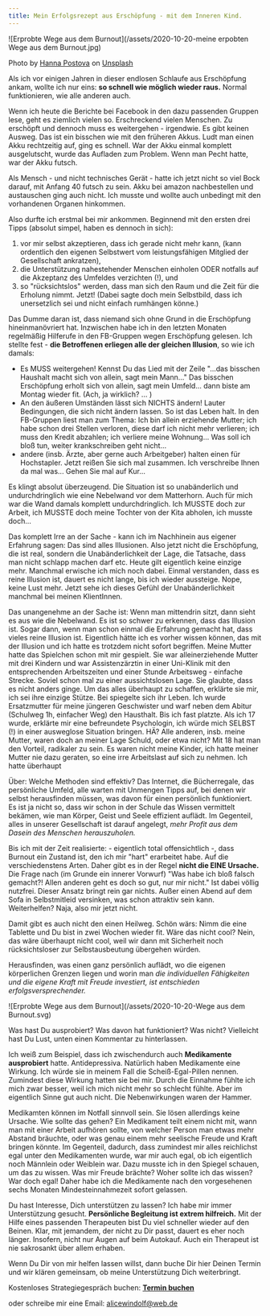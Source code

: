 ```yaml
---
title: Mein Erfolgsrezept aus Erschöpfung - mit dem Inneren Kind.
---
```

![Erprobte Wege aus dem Burnout](/assets/2020-10-20-meine erpobten Wege aus dem Burnout.jpg)

<span>Photo by <a href="https://unsplash.com/@annapostovaya?utm_source=unsplash&amp;utm_medium=referral&amp;utm_content=creditCopyText">Hanna Postova</a> on <a href="https://unsplash.com/s/photos/burnout?utm_source=unsplash&amp;utm_medium=referral&amp;utm_content=creditCopyText">Unsplash</a></span>

Als ich vor einigen Jahren in dieser endlosen Schlaufe aus Erschöpfung ankam, wollte ich nur eins: **so schnell wie möglich wieder raus.** Normal funktionieren, wie alle anderen auch. 

Wenn ich heute die Berichte bei Facebook in den dazu passenden Gruppen lese, geht es ziemlich vielen so. Erschreckend vielen Menschen. Zu erschöpft und dennoch muss es weitergehen - irgendwie. Es gibt keinen Ausweg. Das ist ein bisschen wie mit den früheren Akkus. Ludt man einen Akku rechtzeitig auf, ging es schnell. War der Akku einmal komplett ausgelutscht, wurde das Aufladen zum Problem. Wenn man Pecht hatte, war der Akku futsch.  

Als Mensch - und nicht technisches Gerät - hatte ich jetzt nicht so viel Bock darauf, mit Anfang 40 futsch zu sein. Akku bei amazon nachbestellen und austauschen ging auch nicht. Ich musste und wollte auch unbedingt mit den vorhandenen Organen hinkommen. 

Also durfte ich erstmal bei mir ankommen. 
Beginnend mit den ersten drei Tipps (absolut simpel, haben es dennoch in sich): 
1. vor mir selbst akzeptieren, dass ich gerade nicht mehr kann, (kann ordentlich den eigenen Selbstwert vom leistungsfähigen Mitglied der Gesellschaft ankratzen),
2. die Unterstützung nahestehender Menschen einholen ODER notfalls auf die Akzeptanz des Umfeldes verzichten (!), und 
3. so "rücksichtslos" werden, dass man sich den Raum und die Zeit für die Erholung nimmt. Jetzt! (Dabei sagte doch mein Selbstbild, dass ich unersetzlich sei und nicht einfach rumhängen könne.)

Das Dumme daran ist, dass niemand sich ohne Grund in die Erschöpfung hineinmanövriert hat. Inzwischen habe ich in den letzten Monaten regelmäßig Hilferufe in den FB-Gruppen wegen Erschöpfung gelesen. Ich stellte fest - **die Betroffenen erliegen alle der gleichen Illusion**, so wie ich damals: 
- Es MUSS weitergehen! Kennst Du das Lied mit der Zeile "...das bisschen Haushalt macht sich von allein, sagt mein Mann..." Das bisschen Erschöpfung erholt sich von allein, sagt mein Umfeld... dann biste am Montag wieder fit. (Ach, ja wirklich? ... )  
- An den äußeren Umständen lässt sich NICHTS ändern! Lauter Bedingungen, die sich nicht ändern lassen. So ist das Leben halt. In den FB-Gruppen liest man zum Thema: Ich bin allein erziehende Mutter; ich habe schon drei Stellen verloren, diese darf ich nicht mehr verlieren; ich muss den Kredit abzahlen; ich verliere meine Wohnung... Was soll ich bloß tun, weiter krankschreiben geht nicht...
- andere (insb. Ärzte, aber gerne auch Arbeitgeber) halten einen für Hochstapler. Jetzt reißen Sie sich mal zusammen. Ich verschreibe Ihnen da mal was... Gehen Sie mal auf Kur...

Es klingt absolut überzeugend. Die Situation ist so unabänderlich und undurchdringlich wie eine Nebelwand vor dem Matterhorn. Auch für mich war die Wand damals komplett undurchdringlich. Ich MUSSTE doch zur Arbeit, ich MUSSTE doch meine Tochter von der Kita abholen, ich musste doch...

Das komplett Irre an der Sache - kann ich im Nachhinein aus eigener Erfahrung sagen: Das sind alles Illusionen. Also jetzt nicht die Erschöpfung, die ist real, sondern die Unabänderlichkeit der Lage, die Tatsache, dass man nicht schlapp machen darf etc. Heute gilt eigentlich keine einzige mehr. Manchmal erwische ich mich noch dabei. Einmal verstanden, dass es reine Illusion ist, dauert es nicht lange, bis ich wieder aussteige. Nope, keine Lust mehr. Jetzt sehe ich dieses Gefühl der Unabänderlichkeit manchmal bei meinen KlientInnen. 

Das unangenehme an der Sache ist: Wenn man mittendrin sitzt, dann sieht es aus wie die Nebelwand. Es ist so schwer zu erkennen, dass das Illusion ist. Sogar dann, wenn man schon einmal die Erfahrung gemacht hat, dass vieles reine Illusion ist. Eigentlich hätte ich es vorher  wissen können, das mit der Illusion und ich hatte es trotzdem nicht sofort begriffen. Meine Mutter hatte das Spielchen schon mit mir gespielt. Sie war alleinerziehende Mutter mit drei Kindern und war Assistenzärztin in einer Uni-Klinik mit den entsprechenden Arbeitszeiten und einer Stunde Arbeitsweg - einfache Strecke. Soviel schon mal zu einer aussichtslosen Lage. Sie glaubte, dass es nicht anders ginge. Um das alles überhaupt zu schaffen, erklärte sie mir, ich sei ihre einzige Stütze. Bei spiegelte sich ihr Leben. Ich wurde Ersatzmutter für meine jüngeren Geschwister und warf neben dem Abitur (Schulweg 1h, einfacher Weg) den Hausthalt. Bis ich fast platzte. Als ich 17 wurde, erklärte mir eine befreundete Psychologin, ich würde mich SELBST (!) in einer ausweglose Situation bringen. HÄ? Alle anderen, insb. meine Mutter, waren doch an meiner Lage Schuld, oder etwa nicht? Mit 18 hat man den Vorteil, radikaler zu sein. Es waren nicht meine Kinder, ich hatte meiner Mutter nie dazu geraten, so eine irre Arbeitslast auf sich zu nehmen. Ich hatte überhaupt

Über: Welche Methoden sind effektiv? Das Internet, die Bücherregale, das persönliche Umfeld, alle warten mit Unmengen Tipps auf, bei denen wir selbst herausfinden müssen, was davon für einen persönlich funktioniert.  Es ist ja nicht so, dass wir schon in der Schule das Wissen vermittelt bekämen, wie man Körper, Geist und Seele effizient auflädt.
Im Gegenteil, alles in unserer Gesellschaft ist darauf angelegt, *mehr Profit aus dem Dasein des Menschen herauszuholen.* 

Bis ich mit der Zeit realisierte: - eigentlich total offensichtlich -, dass Burnout ein Zustand ist, den ich mir "hart" erarbeitet habe. Auf die verschiedenstens Arten. Daher gibt es in der Regel **nicht die EINE Ursache.** Die Frage nach (im Grunde ein innerer Vorwurf) "Was habe ich bloß falsch gemacht?! Allen anderen geht es doch so gut, nur mir nicht." Ist dabei völlig nutzfrei. Dieser Ansatz bringt rein gar nichts. Außer einen Abend auf dem Sofa in Selbstmitleid versinken, was schon attraktiv sein kann. Weiterhelfen? Naja, also mir jetzt nicht.  

Damit gibt es auch nicht den einen Heilweg. Schön wärs: Nimm die eine Tablette und Du bist in zwei Wochen wieder fit. Wäre das nicht cool? Nein, das wäre überhaupt nicht cool, weil wir dann mit Sicherheit noch rücksichtsloser zur Selbstausbeutung übergehen würden. 

Herausfinden, was einen ganz persönlich auflädt, wo die eigenen körperlichen Grenzen liegen und worin man *die individuellen Fähigkeiten und die eigene Kraft mit Freude investiert, ist entschieden erfolgsversprechender.* 

![Erprobte Wege aus dem Burnout](/assets/2020-10-20-Wege aus dem Burnout.svg)

Was hast Du ausprobiert? Was davon hat funktioniert? Was nicht? Vielleicht hast Du Lust, unten einen Kommentar zu hinterlassen. 

Ich weiß zum Beispiel, dass ich zwischendurch auch **Medikamente ausprobiert** hatte. Antidepressiva. Natürlich haben Medikamente eine Wirkung. Ich würde sie in meinem Fall die Scheiß-Egal-Pillen nennen. Zumindest diese Wirkung hatten sie bei mir. Durch die Einnahme fühlte ich mich zwar besser, weil ich mich nicht mehr so schlecht fühlte. Aber im eigentlich Sinne gut auch nicht. Die Nebenwirkungen waren der Hammer. 

Medikamten können im Notfall sinnvoll sein. Sie lösen allerdings keine Ursache. Wie sollte das gehen? Ein Medikament teilt einem nicht mit, wann man mit einer Arbeit aufhören sollte, von welcher Person man etwas mehr Abstand bräuchte, oder was genau einem mehr seelische Freude und Kraft bringen könnte. Im Gegenteil, dadurch, dass zumindest mir alles reichlichst egal unter den Medikamenten wurde, war mir auch egal, ob ich eigentlich noch Männlein oder Weiblein war. Dazu musste ich in den Spiegel schauen, um das zu wissen. Was mir Freude brächte? Woher sollte ich das wissen? War doch egal! Daher habe ich die Medikamente nach den vorgesehenen sechs Monaten Mindesteinnahmezeit sofort  gelassen. 

Du hast Interesse, Dich unterstützen zu lassen? Ich habe mir immer Unterstützung gesucht. **Persönliche Begleitung ist extrem hilfreich.** Mit der Hilfe eines passenden Therapeuten bist Du viel schneller wieder auf den Beinen. Klar, mit jemandem, der nicht zu Dir passt, dauert es eher noch länger. Insofern, nicht nur Augen auf beim Autokauf. Auch ein Therapeut ist nie sakrosankt über allem erhaben. 

Wenn Du Dir von mir helfen lassen willst, dann buche Dir hier Deinen Termin und wir klären gemeinsam, ob meine Unterstützung Dich weiterbringt. 

Kostenloses Strategiegespräch buchen:
**[Termin buchen](https://alicewindolf.youcanbook.me)**

oder schreibe mir eine Email: alicewindolf@web.de



